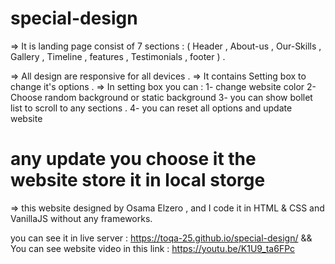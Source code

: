 # special-design

=> It is landing page consist of 7 sections : 
 ( Header  , About-us , Our-Skills , Gallery , Timeline , features , Testimonials , footer ) .
 
=> All design are responsive for all devices .
=> It contains Setting box to change it's options .
=> In setting  box you can :
 1- change website color
 2- Choose random background  or static background 
 3- you can show bollet list to scroll to any sections .
 4- you can reset  all options and update website 
# any update you choose it the website store  it in local storge   

=> this website designed by Osama Elzero , and I code it in HTML & CSS and VanillaJS without any frameworks.

you can see it in live server :
https://toqa-25.github.io/special-design/
 &&
You can see website video in this link :
  https://youtu.be/K1U9_ta6FPc
  
